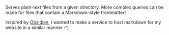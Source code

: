 Serves plain-text files from a given directory. More complex queries can be made for files that contain a Markdown-style frontmatter!

Inspired by [Obsidian](https://obsidian.md/), I wanted to make a service to host markdown for my website in a similar manner :^)
